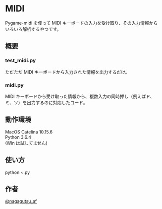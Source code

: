 # MIDI

Pygame-midi を使って MIDI キーボードの入力を受け取り、その入力情報からいろいろ解析するやつです。

## 概要

### test_midi.py
ただただ MIDI キーボードから入力された情報を出力するだけ。

### midi.py
MIDI キーボードから受け取った情報から、複数入力の同時押し（例えばド、ミ、ソ）を出力するのに対応したコード。


## 動作環境

MacOS Catelina 10.15.6  
Python 3.6.4  
(Win は試してません)  

## 使い方

python ~.py

## 作者

[@nagagutsu_af](https://twitter.com/nagagutsu_af)

